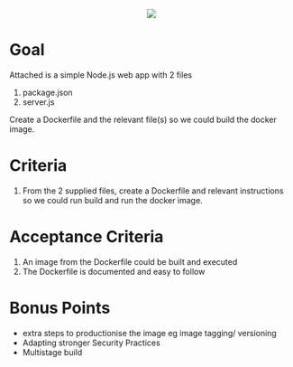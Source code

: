 <p align="center">
    <img  alg="Eclipx" src="http://eclipxgroup.com/wp-content/themes/reverie-master/img/template/eclipx-group-logo.png" />
</p>


# Goal

Attached is a simple Node.js web app with 2 files
1. package.json
2. server.js

Create a Dockerfile and the relevant file(s) so we could build the docker image.

# Criteria

1. From the 2 supplied files, create a Dockerfile and relevant instructions so we could run build and run the docker image.


# Acceptance Criteria

1. An image from the Dockerfile could be built and executed 
2. The Dockerfile is documented and easy to follow

# Bonus Points

- extra steps to productionise the image eg image tagging/ versioning
- Adapting stronger Security Practices
- Multistage build
